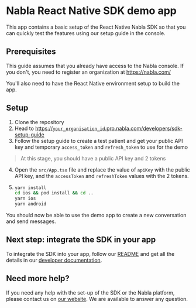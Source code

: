 # Nabla React Native SDK demo app

This app contains a basic setup of the React Native Nabla SDK so that you can quickly test the features using our setup guide in the console.

## Prerequisites

This guide assumes that you already have access to the Nabla console. If you don't, you need to register an organization at https://nabla.com/

You'll also need to have the React Native environment setup to build the app.

## Setup

1. Clone the repository
2. Head to [https://`your_organisation_id`.pro.nabla.com/developers/sdk-setup-guide]()
3. Follow the setup guide to create a test patient and get your public API key and temporary `access_token` and `refresh_token` to use for the demo

> At this stage, you should have a public API key and 2 tokens

4. Open the `src/App.tsx` file and replace the value of `apiKey` with the public API key, and the `accessToken` and `refreshToken` values with the 2 tokens.
5. ```sh
   yarn install
   cd ios && pod install && cd ..
   yarn ios
   yarn android
   ```

You should now be able to use the demo app to create a new conversation and send messages.

## Next step: integrate the SDK in your app

To integrate the SDK into your app, follow our [README](https://github.com/nabla/nabla-react-native) and get all the details in our [developer documentation](https://docs.nabla.com).

## Need more help?

If you need any help with the set-up of the SDK or the Nabla platform, please contact us on [our website](https://nabla.com). We are available to answer any question.
